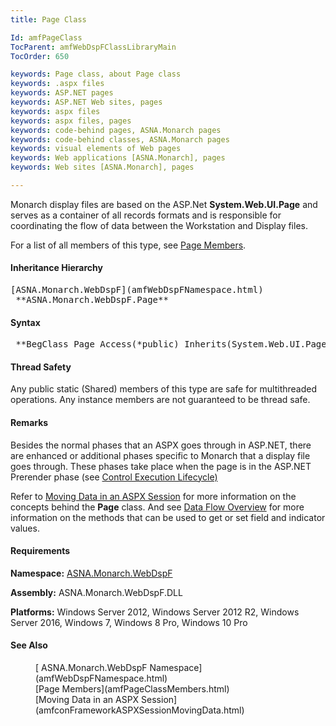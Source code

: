 ```yaml
---
title: Page Class

Id: amfPageClass
TocParent: amfWebDspFClassLibraryMain
TocOrder: 650

keywords: Page class, about Page class
keywords: .aspx files
keywords: ASP.NET pages
keywords: ASP.NET Web sites, pages
keywords: aspx files
keywords: aspx files, pages
keywords: code-behind pages, ASNA.Monarch pages
keywords: code-behind classes, ASNA.Monarch pages
keywords: visual elements of Web pages
keywords: Web applications [ASNA.Monarch], pages
keywords: Web sites [ASNA.Monarch], pages

---
```


Monarch display files are based on the ASP.Net **System.Web.UI.Page** and serves as a container of all records formats and is responsible for coordinating the flow of data between the Workstation and Display files.

For a list of all members of this type, see [Page Members](amfPageClassMembers.html).
<!-- end of introduction -->

<!--mine -->

#### Inheritance Hierarchy
<pre>[ASNA.Monarch.WebDspF](amfWebDspFNamespace.html)
 **ASNA.Monarch.WebDspF.Page** </pre>

#### Syntax
<pre class="prettyprint"> **BegClass Page Access(*public) Inherits(System.Web.UI.Page)**  </pre>

#### Thread Safety
Any public static (Shared) members of this type are safe for multithreaded operations. Any instance members are not guaranteed to be thread safe.

#### Remarks
Besides the normal phases that an ASPX goes through in ASP.NET, there are enhanced or additional phases specific to Monarch that a display file goes through. These phases take place when the page is in the ASP.NET Prerender phase (see [ Control Execution Lifecycle)](amfconControlExecutionLifecycle.html)

Refer to [Moving Data in an ASPX Session](amfconFrameworkASPXSessionMovingData.html) for more information on the concepts behind the **Page** class. And see [Data Flow Overview](amfDataFlow.html) for more information on the methods that can be used to get or set field and indicator values.
<!-- -->

#### Requirements
**Namespace:** [ASNA.Monarch.WebDspF](amfWebDspFNamespace.html)

**Assembly:** ASNA.Monarch.WebDspF.DLL

**Platforms:** Windows Server 2012, Windows Server 2012 R2, Windows Server 2016, Windows 7, Windows 8 Pro, Windows 10 Pro

#### See Also
<dl><dd>
        [
        ASNA.Monarch.WebDspF Namespace](amfWebDspFNamespace.html)</dd>
        <dd>[Page
        Members](amfPageClassMembers.html)</dd>
        <dd>[Moving Data
        in an ASPX Session](amfconFrameworkASPXSessionMovingData.html)</dd>
</dl>

